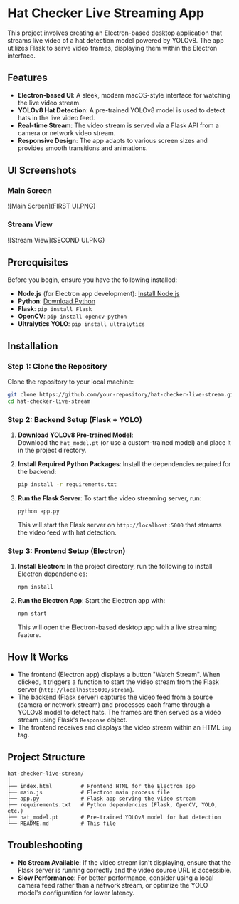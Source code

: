 
# Hat Checker Live Streaming App

This project involves creating an Electron-based desktop application that streams live video of a hat detection model powered by YOLOv8. The app utilizes Flask to serve video frames, displaying them within the Electron interface.

## Features
- **Electron-based UI**: A sleek, modern macOS-style interface for watching the live video stream.
- **YOLOv8 Hat Detection**: A pre-trained YOLOv8 model is used to detect hats in the live video feed.
- **Real-time Stream**: The video stream is served via a Flask API from a camera or network video stream.
- **Responsive Design**: The app adapts to various screen sizes and provides smooth transitions and animations.
## UI Screenshots

### Main Screen
![Main Screen](FIRST UI.PNG)

### Stream View
![Stream View](SECOND UI.PNG)

## Prerequisites

Before you begin, ensure you have the following installed:

- **Node.js** (for Electron app development): [Install Node.js](https://nodejs.org/)
- **Python**: [Download Python](https://www.python.org/downloads/)
- **Flask**: `pip install Flask`
- **OpenCV**: `pip install opencv-python`
- **Ultralytics YOLO**: `pip install ultralytics`

## Installation

### Step 1: Clone the Repository

Clone the repository to your local machine:

```bash
git clone https://github.com/your-repository/hat-checker-live-stream.git
cd hat-checker-live-stream
```

### Step 2: Backend Setup (Flask + YOLO)

1. **Download YOLOv8 Pre-trained Model**:  
   Download the `hat_model.pt` (or use a custom-trained model) and place it in the project directory.

2. **Install Required Python Packages**:
   Install the dependencies required for the backend:

   ```bash
   pip install -r requirements.txt
   ```

3. **Run the Flask Server**:
   To start the video streaming server, run:

   ```bash
   python app.py
   ```

   This will start the Flask server on `http://localhost:5000` that streams the video feed with hat detection.

### Step 3: Frontend Setup (Electron)

1. **Install Electron**:
   In the project directory, run the following to install Electron dependencies:

   ```bash
   npm install
   ```

2. **Run the Electron App**:
   Start the Electron app with:

   ```bash
   npm start
   ```

   This will open the Electron-based desktop app with a live streaming feature.

## How It Works

- The frontend (Electron app) displays a button "Watch Stream". When clicked, it triggers a function to start the video stream from the Flask server (`http://localhost:5000/stream`).
- The backend (Flask server) captures the video feed from a source (camera or network stream) and processes each frame through a YOLOv8 model to detect hats. The frames are then served as a video stream using Flask's `Response` object.
- The frontend receives and displays the video stream within an HTML `img` tag.

## Project Structure

```
hat-checker-live-stream/
│
├── index.html         # Frontend HTML for the Electron app
├── main.js            # Electron main process file
├── app.py             # Flask app serving the video stream
├── requirements.txt   # Python dependencies (Flask, OpenCV, YOLO, etc.)
├── hat_model.pt       # Pre-trained YOLOv8 model for hat detection
└── README.md          # This file
```

## Troubleshooting

- **No Stream Available**: If the video stream isn't displaying, ensure that the Flask server is running correctly and the video source URL is accessible.
- **Slow Performance**: For better performance, consider using a local camera feed rather than a network stream, or optimize the YOLO model's configuration for lower latency.
  

